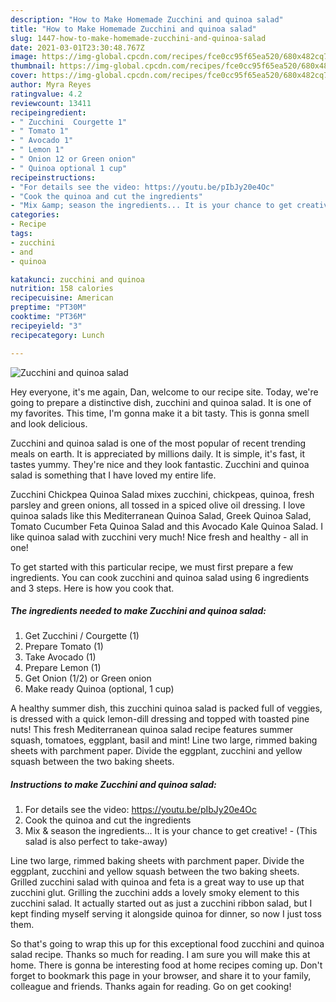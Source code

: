 ```yaml
---
description: "How to Make Homemade Zucchini and quinoa salad"
title: "How to Make Homemade Zucchini and quinoa salad"
slug: 1447-how-to-make-homemade-zucchini-and-quinoa-salad
date: 2021-03-01T23:30:48.767Z
image: https://img-global.cpcdn.com/recipes/fce0cc95f65ea520/680x482cq70/zucchini-and-quinoa-salad-recipe-main-photo.jpg
thumbnail: https://img-global.cpcdn.com/recipes/fce0cc95f65ea520/680x482cq70/zucchini-and-quinoa-salad-recipe-main-photo.jpg
cover: https://img-global.cpcdn.com/recipes/fce0cc95f65ea520/680x482cq70/zucchini-and-quinoa-salad-recipe-main-photo.jpg
author: Myra Reyes
ratingvalue: 4.2
reviewcount: 13411
recipeingredient:
- " Zucchini  Courgette 1"
- " Tomato 1"
- " Avocado 1"
- " Lemon 1"
- " Onion 12 or Green onion"
- " Quinoa optional 1 cup"
recipeinstructions:
- "For details see the video: https://youtu.be/pIbJy20e4Oc"
- "Cook the quinoa and cut the ingredients"
- "Mix &amp; season the ingredients... It is your chance to get creative! (This salad is also perfect to take-away)"
categories:
- Recipe
tags:
- zucchini
- and
- quinoa

katakunci: zucchini and quinoa 
nutrition: 158 calories
recipecuisine: American
preptime: "PT30M"
cooktime: "PT36M"
recipeyield: "3"
recipecategory: Lunch

---
```



![Zucchini and quinoa salad](https://img-global.cpcdn.com/recipes/fce0cc95f65ea520/680x482cq70/zucchini-and-quinoa-salad-recipe-main-photo.jpg)

Hey everyone, it's me again, Dan, welcome to our recipe site. Today, we're going to prepare a distinctive dish, zucchini and quinoa salad. It is one of my favorites. This time, I'm gonna make it a bit tasty. This is gonna smell and look delicious.

Zucchini and quinoa salad is one of the most popular of recent trending meals on earth. It is appreciated by millions daily. It is simple, it's fast, it tastes yummy. They're nice and they look fantastic. Zucchini and quinoa salad is something that I have loved my entire life.

Zucchini Chickpea Quinoa Salad mixes zucchini, chickpeas, quinoa, fresh parsley and green onions, all tossed in a spiced olive oil dressing. I love quinoa salads like this Mediterranean Quinoa Salad, Greek Quinoa Salad, Tomato Cucumber Feta Quinoa Salad and this Avocado Kale Quinoa Salad. I like quinoa salad with zucchini very much! Nice fresh and healthy - all in one!


To get started with this particular recipe, we must first prepare a few ingredients. You can cook zucchini and quinoa salad using 6 ingredients and 3 steps. Here is how you cook that.

<!--inarticleads1-->

##### The ingredients needed to make Zucchini and quinoa salad:

1. Get  Zucchini / Courgette (1)
1. Prepare  Tomato (1)
1. Take  Avocado (1)
1. Prepare  Lemon (1)
1. Get  Onion (1/2) or Green onion
1. Make ready  Quinoa (optional, 1 cup)


A healthy summer dish, this zucchini quinoa salad is packed full of veggies, is dressed with a quick lemon-dill dressing and topped with toasted pine nuts! This fresh Mediterranean quinoa salad recipe features summer squash, tomatoes, eggplant, basil and mint! Line two large, rimmed baking sheets with parchment paper. Divide the eggplant, zucchini and yellow squash between the two baking sheets. 

<!--inarticleads2-->

##### Instructions to make Zucchini and quinoa salad:

1. For details see the video: https://youtu.be/pIbJy20e4Oc
1. Cook the quinoa and cut the ingredients
1. Mix &amp; season the ingredients... It is your chance to get creative! - (This salad is also perfect to take-away)


Line two large, rimmed baking sheets with parchment paper. Divide the eggplant, zucchini and yellow squash between the two baking sheets. Grilled zucchini salad with quinoa and feta is a great way to use up that zucchini glut. Grilling the zucchini adds a lovely smoky element to this zucchini salad. It actually started out as just a zucchini ribbon salad, but I kept finding myself serving it alongside quinoa for dinner, so now I just toss them. 

So that's going to wrap this up for this exceptional food zucchini and quinoa salad recipe. Thanks so much for reading. I am sure you will make this at home. There is gonna be interesting food at home recipes coming up. Don't forget to bookmark this page in your browser, and share it to your family, colleague and friends. Thanks again for reading. Go on get cooking!
